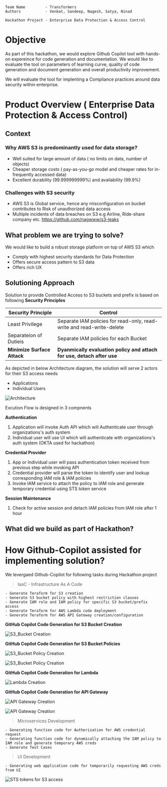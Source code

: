 ```
Team Name         - Transformers 
Authors           - Venkat, Sandeep, Nagesh, Satya, Ninad

Hackathon Project - Enterprise Data Protection & Access Control 
```

# Objective

As part of this hackathon, we would explore Github Copilot tool with hands-on expereince for code generation and documentation. We would like to evaluate the tool on parameters of learning curve, quality of code generation and document generation and overall productivity improvement. 

We will evaluate the tool for implenting a Compliance practices around data security within enterprise.

# Product Overview ( Enterprise Data Protection & Access Control)

## **Context**

### Why AWS S3 is predominantly used for data storage?
- Well suited for large amount of data ( no limits on data, number of objects)
- Cheaper storage costs ( pay-as-you-go model and cheaper rates for in-frequently accessed data)
- Excellent durability (99.999999999%) and availability (99.9%)

### Challenges with S3 security
- AWS S3 is Global service, hence any misconfiguration on bucket contributes to Risk of unauthorized data access
- Multiple incidents of data breaches on S3 e.g Airline, Ride-share company etc. https://github.com/nagwww/s3-leaks

## What problem we are trying to solve?

We would like to build a robust storage platform on top of AWS S3 which 
- Comply with highest security standards for Data Protection
- Offers secure access pattern to S3 data
- Offers rich UX 

## Solutioning Approach

Solution to provide Controlled Access to S3 buckets and prefix is based on following **Security Principles**

| Security Principle| Control|
|-|-|
|Least Privilege| Separate IAM policies for read-only, read-write and read-write-delete|
|Separateion of Dutieis | Separate IAM policies for each Bucket|
|**Minimize Surface Attack**| **Dyanmically evaluation policy and attach for use, detach after use**|

As depicted in below Architecture diagram, the solution will serve 2 actors for their S3 access needs
- Applications
- Individual Users

![Architecture](arch_hackathon.png)

Excution Flow is designed in 3 compnents

**Authentication**
1. Application will invoke Auth API which will Authenticate user through organizations's auth system 
2. Individual user will use UI which will authenticate with organizations's auth system (OKTA used for hackathon)

**Credential Provider**
1. App or Individual user will pass authentication token received from previous step while invoking API
2. Credential provider will parse the token to identify user and lookup corresponding IAM role & IAM policies
3. Invoke IAM service to attach the policy to IAM role and generate temporary credential using STS token service

**Session Maintenance**
1. Check for active session and detach IAM policies from IAM role after 1 hour
   
## What did we build as part of Hackathon?

# How Github-Copilot assisted for implementing solution?

We levergaed Github-Copilot for following tasks during Hackathon project

> IaaC - Infrastructure As A Code

    - Generate Teraform for S3 creation
    - Generate S3 bucket policy with highest restriction clauses
    - Generate IAM role and IAM policy for specific S3 bucket/prefix access
    - Generate Teraform for AWS Lambda code deployment
    - Generate Teraform for AWS API Gateway creation/configuration


**GitHub Copilot Code Generation for S3 Bucket Creation**

![S3_Bucket Creation](img/S3_Bucket_GitHub_CoPilot_Script_Generation.png)

**GitHub Copilot Code Generation for S3 Bucket Policies**

![S3_Bucket Policy Creation](img/IAM_Policies_GitHub_CoPilot_Script_Generation_1.png)

![S3_Bucket Policy Creation](img/IAM_Policies_GitHub_CoPilot_Script_Generation_2.png)

**GitHub Copilot Code Generation for Lambda**

![Lambda Creation](img/Lambda_GitHub_CoPilot_Script_Generation.png)

**GitHub Copilot Code Generation for API Gateway**

![API Gateway Creation](img/API_Gateway_GitHub_CoPilot_Script_Generation_1.png)

![API Gateway Creation](img/API_Gateway_GitHub_CoPilot_Script_Generation_2.png)

> Microservices Development

    - Generating function code for Autherization for AWS credential request
    - Generating function code for dynamically attaching the IAM policy to IAM role and generate temporary AWS creds
    - Generate Test Cases
    
> UI Development

    - Generating web application code for temporarily requesting AWS creds from UI
    
![STS tokens for S3 access](img/hackathon_token.png)





